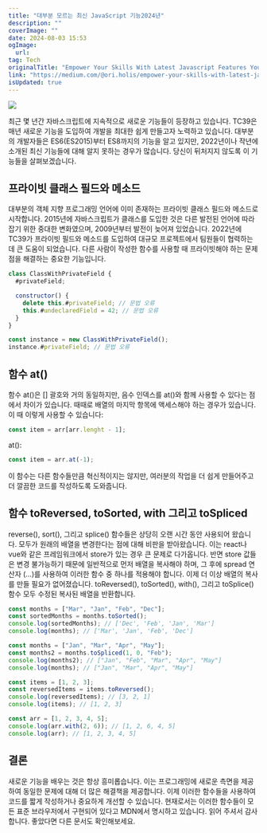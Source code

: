 ```yaml
---
title: "대부분 모르는 최신 JavaScript 기능2024년"
description: ""
coverImage: ""
date: 2024-08-03 15:53
ogImage: 
  url: 
tag: Tech
originalTitle: "Empower Your Skills With Latest Javascript Features You Did Not Know About"
link: "https://medium.com/@ori.holis/empower-your-skills-with-latest-javascript-features-you-did-not-know-about-c7972ed2ce3a"
isUpdated: true
---
```






<img src="/assets/img/EmpowerYourSkillsWithLatestJavascriptFeaturesYouDidNotKnowAbout_0.png" />

최근 몇 년간 자바스크립트에 지속적으로 새로운 기능들이 등장하고 있습니다. TC39은 매년 새로운 기능을 도입하여 개발을 최대한 쉽게 만들고자 노력하고 있습니다. 대부분의 개발자들은 ES6(ES2015)부터 ES8까지의 기능을 알고 있지만, 2022년이나 작년에 소개된 최신 기능들에 대해 알지 못하는 경우가 많습니다. 당신이 뒤처지지 않도록 이 기능들을 살펴보겠습니다.

## 프라이빗 클래스 필드와 메소드

대부분의 객체 지향 프로그래밍 언어에 이미 존재하는 프라이빗 클래스 필드와 메소드로 시작합니다. 2015년에 자바스크립트가 클래스를 도입한 것은 다른 발전된 언어에 따라잡기 위한 중대한 변화였으며, 2009년부터 발전이 늦어져 있었습니다. 2022년에 TC39가 프라이빗 필드와 메소드를 도입하여 대규모 프로젝트에서 팀원들이 협력하는데 큰 도움이 되었습니다. 다른 사람이 작성한 함수를 사용할 때 프라이빗해야 하는 문제점을 해결하는 중요한 기능입니다.

<div class="content-ad"></div>

```js
class ClassWithPrivateField {
  #privateField;

  constructor() {
    delete this.#privateField; // 문법 오류
    this.#undeclaredField = 42; // 문법 오류
  }
}

const instance = new ClassWithPrivateField();
instance.#privateField; // 문법 오류
```

## 함수 at()

함수 at()은 [] 괄호와 거의 동일하지만, 음수 인덱스를 at()와 함께 사용할 수 있다는 점에서 차이가 있습니다. 때때로 배열의 마지막 항목에 액세스해야 하는 경우가 있습니다. 이 때 이렇게 사용할 수 있습니다:

```js
const item = arr[arr.lenght - 1];
```

<div class="content-ad"></div>

at():

```js
const item = arr.at(-1);
```

이 함수는 다른 함수들만큼 혁신적이지는 않지만, 여러분의 작업을 더 쉽게 만들어주고 더 깔끔한 코드를 작성하도록 도와줍니다.

## 함수 toReversed, toSorted, with 그리고 toSpliced

<div class="content-ad"></div>

reverse(), sort(), 그리고 splice() 함수들은 상당히 오랜 시간 동안 사용되어 왔습니다. 모두가 원래의 배열을 변경한다는 점에 대해 비판을 받아왔습니다. 이는 react나 vue와 같은 프레임워크에서 store가 있는 경우 큰 문제로 다가옵니다. 반면 store 값들은 변경 불가능하기 때문에 일반적으로 먼저 배열을 복사해야 하며, 그 후에 spread 연산자 (…)를 사용하여 이러한 함수 중 하나를 적용해야 합니다. 이제 더 이상 배열의 복사를 만들 필요가 없어졌습니다. toReversed(), toSorted(), with(), 그리고 toSplice() 함수 모두 수정된 복사된 배열을 반환합니다.

```js
const months = ["Mar", "Jan", "Feb", "Dec"];
const sortedMonths = months.toSorted();
console.log(sortedMonths); // ['Dec', 'Feb', 'Jan', 'Mar']
console.log(months); // ['Mar', 'Jan', 'Feb', 'Dec']

const months = ["Jan", "Mar", "Apr", "May"];
const months2 = months.toSpliced(1, 0, "Feb");
console.log(months2); // ["Jan", "Feb", "Mar", "Apr", "May"]
console.log(months); // ["Jan", "Mar", "Apr", "May"]

const items = [1, 2, 3];
const reversedItems = items.toReversed();
console.log(reversedItems); // [3, 2, 1]
console.log(items); // [1, 2, 3]

const arr = [1, 2, 3, 4, 5];
console.log(arr.with(2, 6)); // [1, 2, 6, 4, 5]
console.log(arr); // [1, 2, 3, 4, 5]
```

## 결론

새로운 기능을 배우는 것은 항상 흥미롭습니다. 이는 프로그래밍에 새로운 측면을 제공하여 동일한 문제에 대해 더 많은 해결책을 제공합니다. 이제 이러한 함수들을 사용하여 코드를 짧게 작성하거나 중요하게 개선할 수 있습니다. 현재로서는 이러한 함수들이 모든 표준 브라우저에서 구현되어 있다고 MDN에서 명시하고 있습니다. 읽어 주셔서 감사합니다. 좋았다면 다른 문서도 확인해보세요.
